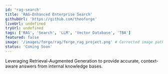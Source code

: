 ```yaml
---
id: 'rag-search'
title: 'RAG-Enhanced Enterprise Search'
githubUrl: 'https://github.com/theoforge'
liveUrl: undefined
tryUrl: undefined
tags: ['RAG', 'Search', 'LLM', 'Vector Database', 'TBA']
featured: false
image: '/images/forge/rag/forge_rag_project.png' # Corrected image path
status: 'Coming Soon'
---
```


Leveraging Retrieval-Augmented Generation to provide accurate, context-aware answers from internal knowledge bases.
